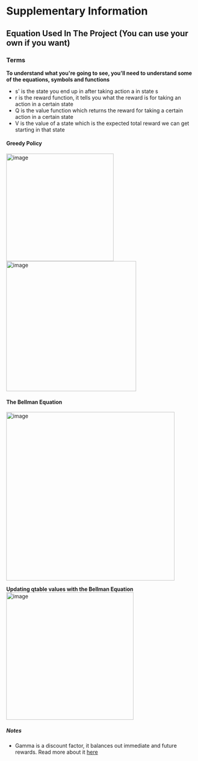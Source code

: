 # Supplementary Information

## Equation Used In The Project (You can use your own if you want)

### Terms 
**To understand what you're going to see, you'll need to understand some of the equations, symbols and functions**
- s' is the state you end up in after taking action a in state s
- r is the reward function, it tells you what the reward is for taking an action in a certain state
- Q is the value function which returns the reward for taking a certain action in a certain state
- V is the value of a state which is the expected total reward we can get starting in that state


#### Greedy Policy
<img width="285" alt="image" src="https://user-images.githubusercontent.com/66341506/194858672-68867d4a-25e3-4248-aea9-b27c25e3422e.png">
<img width="345" alt="image" src="https://user-images.githubusercontent.com/66341506/194858708-82237429-9c8b-4309-a7b2-24bb21820bea.png">


#### The Bellman Equation
<img width="447" alt="image" src="https://user-images.githubusercontent.com/66341506/194855286-e22e9ecf-3037-4e07-a1d2-c14c39d2b998.png">

**Updating qtable values with the Bellman Equation**
<img width="338" alt="image" src="https://user-images.githubusercontent.com/66341506/194863963-fb3b3d6b-2e35-4f30-8093-36f8116145a9.png">

##### Notes
- Gamma is a discount factor, it balances out immediate and future rewards. Read more about it [here](https://towardsdatascience.com/practical-reinforcement-learning-02-getting-started-with-q-learning-582f63e4acd9#:~:text=gamma%20is%20the%20discount%20factor,varies%20from%200%20to%201.)
